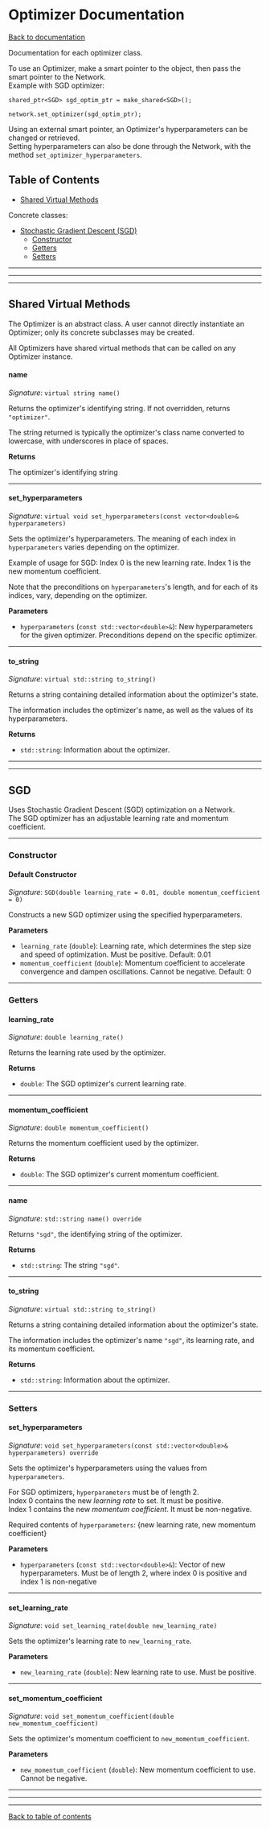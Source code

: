 # Optimizer Documentation

[Back to documentation](documentation.md)

Documentation for each optimizer class.

To use an Optimizer, make a smart pointer to the object, then pass the smart pointer to the Network.  
Example with SGD optimizer:
```
shared_ptr<SGD> sgd_optim_ptr = make_shared<SGD>();

network.set_optimizer(sgd_optim_ptr);
```

Using an external smart pointer, an Optimizer's hyperparameters can be changed or retrieved.  
Setting hyperparameters can also be done through the Network, with the method `set_optimizer_hyperparameters`.

## Table of Contents

- [Shared Virtual Methods](#shared-virtual-methods)

Concrete classes:

- [Stochastic Gradient Descent (SGD)](#sgd)
    - [Constructor](#constructor)
    - [Getters](#getters)
    - [Setters](#setters)


---
---
---


## Shared Virtual Methods

The Optimizer is an abstract class. A user cannot directly instantiate an Optimizer; only its concrete subclasses may be created.

All Optimizers have shared virtual methods that can be called on any Optimizer instance.

#### name

*Signature*: `virtual string name()`

Returns the optimizer's identifying string. If not overridden, returns `"optimizer"`.

The string returned is typically the optimizer's class name converted to lowercase, with underscores in place of spaces.

**Returns**

The optimizer's identifying string

---

#### set_hyperparameters

*Signature*: `virtual void set_hyperparameters(const vector<double>& hyperparameters)`

Sets the optimizer's hyperparameters. The meaning of each index in `hyperparameters` varies depending on the optimizer.

Example of usage for SGD: Index 0 is the new learning rate. Index 1 is the new momentum coefficient.

Note that the preconditions on `hyperparameters`'s length, and for each of its indices, vary, depending on the optimizer.

**Parameters**

* `hyperparameters` (`const std::vector<double>&`): New hyperparameters for the given optimizer. Preconditions depend on the specific optimizer.

---

#### to_string

*Signature*: `virtual std::string to_string()`

Returns a string containing detailed information about the optimizer's state.

The information includes the optimizer's name, as well as the values of its hyperparameters.

**Returns**

* `std::string`: Information about the optimizer.

---
---

## SGD

Uses Stochastic Gradient Descent (SGD) optimization on a Network.  
The SGD optimizer has an adjustable learning rate and momentum coefficient.

---

### Constructor

#### Default Constructor

*Signature*: `SGD(double learning_rate = 0.01, double momentum_coefficient = 0)`

Constructs a new SGD optimizer using the specified hyperparameters.

**Parameters**

* `learning_rate` (`double`): Learning rate, which determines the step size and speed of optimization. Must be positive. Default: 0.01
* `momentum_coefficient` (`double`): Momentum coefficient to accelerate convergence and dampen oscillations. Cannot be negative. Default: 0

---

### Getters

#### learning\_rate

*Signature*: `double learning_rate()`

Returns the learning rate used by the optimizer.

**Returns**

* `double`: The SGD optimizer's current learning rate.

---

#### momentum\_coefficient

*Signature*: `double momentum_coefficient()`

Returns the momentum coefficient used by the optimizer.

**Returns**

* `double`: The SGD optimizer's current momentum coefficient.

---

#### name

*Signature*: `std::string name() override`

Returns `"sgd"`, the identifying string of the optimizer.

**Returns**

* `std::string`: The string `"sgd"`.

---

#### to_string

*Signature*: `virtual std::string to_string()`

Returns a string containing detailed information about the optimizer's state.

The information includes the optimizer's name `"sgd"`, its learning rate, and its momentum coefficient.

**Returns**

* `std::string`: Information about the optimizer.

---

### Setters

#### set\_hyperparameters

*Signature*: `void set_hyperparameters(const std::vector<double>& hyperparameters) override`

Sets the optimizer's hyperparameters using the values from `hyperparameters`.

For SGD optimizers, `hyperparameters` must be of length 2.   
Index 0 contains the new *learning rate* to set. It must be positive.  
Index 1 contains the new *momentum coefficient*. It must be non-negative.

Required contents of `hyperparameters`: {new learning rate, new momentum coefficient}

**Parameters**

* `hyperparameters` (`const std::vector<double>&`): Vector of new hyperparameters. Must be of length 2, where index 0 is positive and index 1 is non-negative
---

#### set\_learning\_rate

*Signature*: `void set_learning_rate(double new_learning_rate)`

Sets the optimizer's learning rate to `new_learning_rate`.

**Parameters**

* `new_learning_rate` (`double`): New learning rate to use. Must be positive.


---

#### set\_momentum\_coefficient

*Signature*: `void set_momentum_coefficient(double new_momentum_coefficient)`

Sets the optimizer's momentum coefficient to `new_momentum_coefficient`.

**Parameters**

* `new_momentum_coefficient` (`double`): New momentum coefficient to use. Cannot be negative.

---
---
---

[Back to table of contents](#table-of-contents)